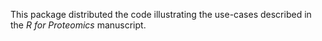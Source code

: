 This package distributed the code illustrating the use-cases described in the _R for Proteomics_ manuscript. 
